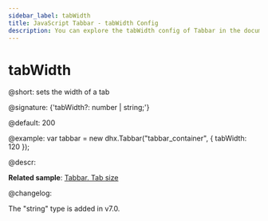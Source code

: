 ```yaml
---
sidebar_label: tabWidth
title: JavaScript Tabbar - tabWidth Config 
description: You can explore the tabWidth config of Tabbar in the documentation of the DHTMLX JavaScript UI library. Browse developer guides and API reference, try out code examples and live demos, and download a free 30-day evaluation version of DHTMLX Suite 7.
---
```


# tabWidth

@short: sets the width of a tab

@signature: {'tabWidth?: number | string;'}

@default: 200

@example:
var tabbar = new dhx.Tabbar("tabbar_container", {
    tabWidth: 120
});

@descr:

**Related sample**: [Tabbar. Tab size](https://snippet.dhtmlx.com/yy841z3j)

@changelog:

The "string" type is added in v7.0.

[comment]: # (@related: tabbar/configuring_tabbar.md#size-of-tabs tabbar/init.md#define-tabbar-structure)